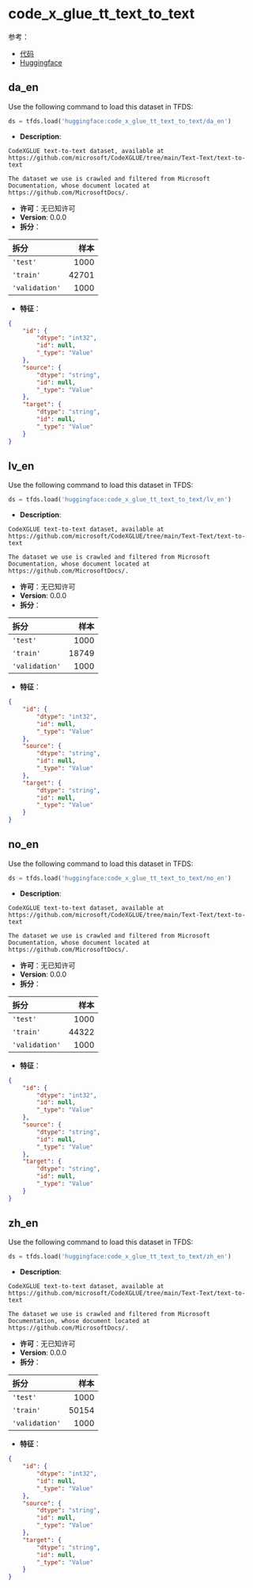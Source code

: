 # code_x_glue_tt_text_to_text

参考：

- [代码](https://github.com/huggingface/datasets/blob/master/datasets/code_x_glue_tt_text_to_text)
- [Huggingface](https://huggingface.co/datasets/code_x_glue_tt_text_to_text)

## da_en

Use the following command to load this dataset in TFDS:

```python
ds = tfds.load('huggingface:code_x_glue_tt_text_to_text/da_en')
```

- **Description**:

```
CodeXGLUE text-to-text dataset, available at https://github.com/microsoft/CodeXGLUE/tree/main/Text-Text/text-to-text

The dataset we use is crawled and filtered from Microsoft Documentation, whose document located at https://github.com/MicrosoftDocs/.
```

- **许可**：无已知许可
- **Version**: 0.0.0
- **拆分**：

拆分 | 样本
:-- | --:
`'test'` | 1000
`'train'` | 42701
`'validation'` | 1000

- **特征**：

```json
{
    "id": {
        "dtype": "int32",
        "id": null,
        "_type": "Value"
    },
    "source": {
        "dtype": "string",
        "id": null,
        "_type": "Value"
    },
    "target": {
        "dtype": "string",
        "id": null,
        "_type": "Value"
    }
}
```

## lv_en

Use the following command to load this dataset in TFDS:

```python
ds = tfds.load('huggingface:code_x_glue_tt_text_to_text/lv_en')
```

- **Description**:

```
CodeXGLUE text-to-text dataset, available at https://github.com/microsoft/CodeXGLUE/tree/main/Text-Text/text-to-text

The dataset we use is crawled and filtered from Microsoft Documentation, whose document located at https://github.com/MicrosoftDocs/.
```

- **许可**：无已知许可
- **Version**: 0.0.0
- **拆分**：

拆分 | 样本
:-- | --:
`'test'` | 1000
`'train'` | 18749
`'validation'` | 1000

- **特征**：

```json
{
    "id": {
        "dtype": "int32",
        "id": null,
        "_type": "Value"
    },
    "source": {
        "dtype": "string",
        "id": null,
        "_type": "Value"
    },
    "target": {
        "dtype": "string",
        "id": null,
        "_type": "Value"
    }
}
```

## no_en

Use the following command to load this dataset in TFDS:

```python
ds = tfds.load('huggingface:code_x_glue_tt_text_to_text/no_en')
```

- **Description**:

```
CodeXGLUE text-to-text dataset, available at https://github.com/microsoft/CodeXGLUE/tree/main/Text-Text/text-to-text

The dataset we use is crawled and filtered from Microsoft Documentation, whose document located at https://github.com/MicrosoftDocs/.
```

- **许可**：无已知许可
- **Version**: 0.0.0
- **拆分**：

拆分 | 样本
:-- | --:
`'test'` | 1000
`'train'` | 44322
`'validation'` | 1000

- **特征**：

```json
{
    "id": {
        "dtype": "int32",
        "id": null,
        "_type": "Value"
    },
    "source": {
        "dtype": "string",
        "id": null,
        "_type": "Value"
    },
    "target": {
        "dtype": "string",
        "id": null,
        "_type": "Value"
    }
}
```

## zh_en

Use the following command to load this dataset in TFDS:

```python
ds = tfds.load('huggingface:code_x_glue_tt_text_to_text/zh_en')
```

- **Description**:

```
CodeXGLUE text-to-text dataset, available at https://github.com/microsoft/CodeXGLUE/tree/main/Text-Text/text-to-text

The dataset we use is crawled and filtered from Microsoft Documentation, whose document located at https://github.com/MicrosoftDocs/.
```

- **许可**：无已知许可
- **Version**: 0.0.0
- **拆分**：

拆分 | 样本
:-- | --:
`'test'` | 1000
`'train'` | 50154
`'validation'` | 1000

- **特征**：

```json
{
    "id": {
        "dtype": "int32",
        "id": null,
        "_type": "Value"
    },
    "source": {
        "dtype": "string",
        "id": null,
        "_type": "Value"
    },
    "target": {
        "dtype": "string",
        "id": null,
        "_type": "Value"
    }
}
```
